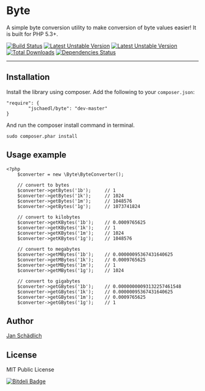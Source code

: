 # Byte

A simple byte conversion utility to make conversion of byte values easier! It is built for PHP 5.3+.

[![Build Status](https://travis-ci.org/jschaedl/Byte.png)](https://travis-ci.org/jschaedl/Byte) 
[![Latest Unstable Version](https://poser.pugx.org/jschaedl/Byte/v/stable.png)](https://packagist.org/packages/jschaedl/Byte) 
[![Latest Unstable Version](https://poser.pugx.org/jschaedl/Byte/v/unstable.png)](https://packagist.org/packages/jschaedl/Byte) 
[![Total Downloads](https://poser.pugx.org/jschaedl/byte/downloads.png)](https://packagist.org/packages/jschaedl/byte) 
[![Dependencies Status](https://d2xishtp1ojlk0.cloudfront.net/d/13270245)](http://depending.in/jschaedl/Byte)

---

## Installation

Install the library using composer. Add the following to your ```composer.json```:

```
"require": {
        "jschaedl/byte": "dev-master"
}
```

And run the composer install command in terminal.

```
sudo composer.phar install
```

## Usage example

```
<?php
	$converter = new \Byte\ByteConverter();

	// convert to bytes
	$converter->getBytes('1b'); 	// 1
	$converter->getBytes('1k');		// 1024
	$converter->getBytes('1m');		// 1048576
	$converter->getBytes('1g');		// 1073741824

	// convert to kilobytes
	$converter->getKBytes('1b');	// 0.0009765625
	$converter->getKBytes('1k');	// 1
	$converter->getKBytes('1m');	// 1024
	$converter->getKBytes('1g');	// 1048576

	// convert to megabytes
	$converter->getMBytes('1b');	// 0.00000095367431640625
	$converter->getMBytes('1k');	// 0.0009765625
	$converter->getMBytes('1m');	// 1
	$converter->getMBytes('1g');	// 1024

	// convert to gigabytes
	$converter->getGBytes('1b');	// 0.00000000093132257461548
	$converter->getGBytes('1k');	// 0.00000095367431640625
	$converter->getGBytes('1m');	// 0.0009765625
	$converter->getGBytes('1g');	// 1 

```

## Author

[Jan Schädlich](https://github.com/jschaedl)

## License

MIT Public License



[![Bitdeli Badge](https://d2weczhvl823v0.cloudfront.net/jschaedl/byte/trend.png)](https://bitdeli.com/free "Bitdeli Badge")

